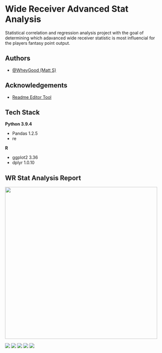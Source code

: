 
# Wide Receiver Advanced Stat Analysis

Statistical correlation and regression analysis project with the goal of determining which
adavanced wide receiver statistic is most influencial for the players fantasy point
output.  




## Authors

- [@WheyGood (Matt S)](https://www.github.com/WheyGood)


## Acknowledgements

 - [Readme Editor Tool](https://readme.so/)

## Tech Stack

**Python 3.9.4**

- Pandas 1.2.5 
- re

**R** 
- ggplot2 3.36
- dplyr 1.0.10

## WR Stat Analysis Report
<img src="images/wr_project_p1.png" width="500">

![](images/wr_project_p1.png)
![](images/wr_project_p2.png)
![](images/wr_project_p3.png)
![](images/wr_project_p4.png)
![](images/wr_project_p5.png)

